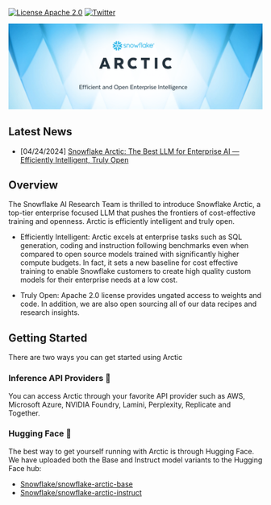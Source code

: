 [![License Apache 2.0](https://badgen.net/badge/license/apache2.0/blue)](https://github.com/Snowflake-Labs/snowflake-arctic/blob/master/LICENSE)
[![Twitter](https://img.shields.io/twitter/follow/snowflakedb)](https://twitter.com/intent/follow?screen_name=snowflakedb)

<img src="assets/Snowflake-Arctic-hero-slim.png" width="800px">

## Latest News
* [04/24/2024] [Snowflake Arctic: The Best LLM for Enterprise AI — Efficiently Intelligent, Truly Open](https://www.snowflake.com/blog/arctic-open-and-efficient-foundation-language-models-snowflake)

## Overview

The Snowflake AI Research Team is thrilled to introduce Snowflake Arctic, a top-tier enterprise focused LLM that pushes the frontiers of cost-effective training and openness. Arctic is efficiently intelligent and truly open.

* Efficiently Intelligent: Arctic excels at enterprise tasks such as SQL generation, coding and instruction following benchmarks even when compared to open source models trained with significantly higher compute budgets. In fact, it sets a new baseline for cost effective training to enable Snowflake customers to create high quality custom models for their enterprise needs at a low cost. 

* Truly Open: Apache 2.0 license provides ungated access to weights and code. In addition, we are also open sourcing all of our data recipes and research insights.

## Getting Started

There are two ways you can get started using Arctic

### Inference API Providers 🚀
You can access Arctic through your favorite API provider such as AWS, Microsoft Azure, NVIDIA Foundry, Lamini, Perplexity, Replicate and Together.

### Hugging Face 🤗
The best way to get yourself running with Arctic is through Hugging Face. We have uploaded both the Base and Instruct model variants to the Hugging Face hub:

* [Snowflake/snowflake-arctic-base](https://huggingface.co/Snowflake/snowflake-arctic-base)
* [Snowflake/snowflake-arctic-instruct](https://huggingface.co/Snowflake/snowflake-arctic-instruct)

